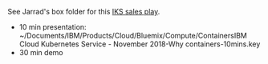 See Jarrad's box folder for this [IKS sales play](https://ibm.ent.box.com/folder/53942191092).

* 10 min presentation: ‎⁨~/Documents⁩/IBM⁩/Products⁩/Cloud⁩/Bluemix⁩/Compute⁩/Containers⁩IBM Cloud Kubernetes Service - November 2018-Why containers-10mins.key
* 30 min demo

